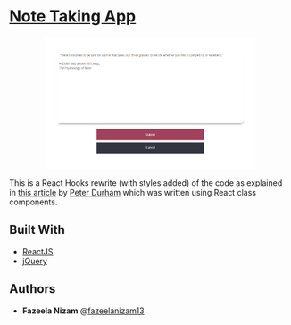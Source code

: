 # [Note Taking App](https://fazeelanizam13.github.io/notes-app/)

<p align="center">
<img src="sc.png" width="75%" />
</p>

This is a React Hooks rewrite (with styles added) of the code as explained in [this article](https://medium.com/@peterjd42/using-local-storage-in-react-to-imitate-database-functionality-a2c339cdc1b5) by [Peter Durham](https://github.com/peterdurham) which was written using React class components. 

## Built With

* [ReactJS](https://reactjs.org/)
* [jQuery](https://jquery.com/)

## Authors

* **Fazeela Nizam** @[fazeelanizam13](https://github.com/fazeelanizam13)

